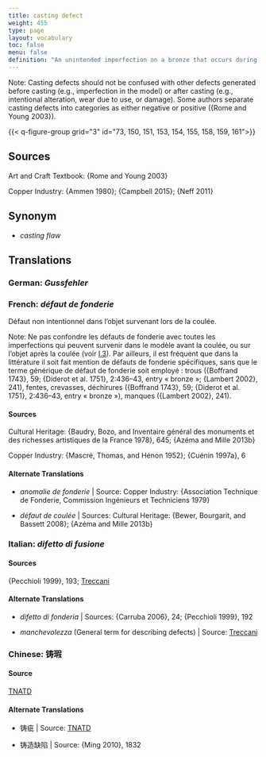 ```yaml
---
title: casting defect
weight: 455
type: page
layout: vocabulary
toc: false
menu: false
definition: "An unintended imperfection on a bronze that occurs during casting and appears as a more or less subtle discontinuity in the desired form and is associated with either a lack or an excess of metal. See [I.3](#I.3)."
---
```


<div class="backmatter">

Note: Casting defects should not be confused with other defects generated before casting (e.g., imperfection in the model) or after casting (e.g., intentional alteration, wear due to use, or damage). Some authors separate casting defects into categories as either negative or positive ({Rome and Young 2003}).

</div>

{{< q-figure-group grid="3" id="73, 150, 151, 153, 154, 155, 158, 159, 161">}}

## Sources

Art and Craft Textbook: {Rome and Young 2003}

Copper Industry: {Ammen 1980}; {Campbell 2015}; {Neff 2011}

## Synonym

- *casting flaw*

## Translations

<div class="accordion">

### **German**: *Gussfehler*

### **French**: *défaut de fonderie*

Défaut non intentionnel dans l’objet survenant lors de la coulée.

<div class="backmatter">

Note: Ne pas confondre les défauts de fonderie avec toutes les imperfections qui peuvent survenir dans le modèle avant la coulée, ou sur l’objet après la coulée (voir [I.3](#I.3)). Par ailleurs, il est fréquent que dans la littérature il soit fait mention de défauts de fonderie spécifiques, sans que le terme générique de défaut de fonderie soit employé : trous ({Boffrand 1743}, 59; {Diderot et al. 1751}, 2:436–43, entry « bronze »; {Lambert 2002}, 241), fentes, crevasses, déchirures ({Boffrand 1743}, 59; {Diderot et al. 1751}, 2:436–43, entry « bronze »), manques ({Lambert 2002}, 241).

</div>

#### Sources

Cultural Heritage: {Baudry, Bozo, and Inventaire général des monuments et des richesses artistiques de la France 1978}, 645; {Azéma and Mille 2013b}

Copper Industry: {Mascré, Thomas, and Hénon 1952}; {Cuénin 1997a}, 6

#### Alternate Translations

- *anomalie de fonderie* | Source: Copper Industry: {Association Technique de Fonderie, Commission Ingénieurs et Techniciens 1979}

- *défaut de coulée* | Sources: Cultural Heritage: {Bewer, Bourgarit, and Bassett 2008}; {Azéma and Mille 2013b}

### **Italian**: *difetto di fusione*

#### Sources

{Pecchioli 1999}, 193; [Treccani](http://www.treccani.it/vocabolario/sbollitura/)

#### Alternate Translations

- *difetto di fonderia* | Sources: {Carruba 2006}, 24; {Pecchioli 1999}, 192

- *manchevolezza* (General term for describing defects) | Source: [Treccani](https://www.treccani.it/enciclopedia/fusione_%28Enciclopedia-Italiana%29/)

### **Chinese**: 铸瑕

#### Source

[TNATD](https://terms.naer.edu.tw/detail/1009176/?index=1)

#### Alternate Translations

- 铸疵 | Source: [TNATD](https://terms.naer.edu.tw/detail/628170/?index=2)

- 铸造缺陷 | Source: {Ming 2010}, 1832

</div>
